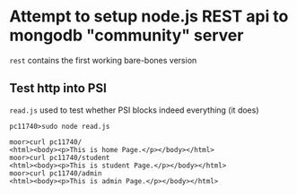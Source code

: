 # Attempt to setup node.js REST api to mongodb "community" server

`rest` contains the first working bare-bones version

## Test http into PSI
`read.js` used to test whether PSI blocks indeed everything (it does)

```
pc11740>sudo node read.js
```

```
moor>curl pc11740/
<html><body><p>This is home Page.</p></body></html>
moor>curl pc11740/student
<html><body><p>This is student Page.</p></body></html>
moor>curl pc11740/admin
<html><body><p>This is admin Page.</p></body></html>
```
